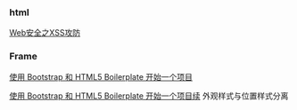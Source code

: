 ### html
[Web安全之XSS攻防](http://caibaojian.com/xss.html)

### Frame
[使用 Bootstrap 和 HTML5 Boilerplate 开始一个项目](http://www.cnblogs.com/xyzhanjiang/p/3790646.html)

[使用 Bootstrap 和 HTML5 Boilerplate 开始一个项目续](http://www.cnblogs.com/xyzhanjiang/p/3804481.html)
外观样式与位置样式分离
